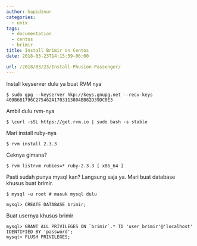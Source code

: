 ```yaml
---
author: hapidznur
categories:
  - unix
tags:
  - documentation
  - centos
  - brimir
title: Install Brimir on Centos
date: 2018-03-23T14:15:59-06:00

url: /2018/03/23/Install-Phusion-Passenger/
---
```




Install keyserver dulu ya buat RVM nya
```
$ sudo gpg --keyserver hkp://keys.gnupg.net --recv-keys 409B6B1796C275462A1703113804BB82D39DC0E3
```

Ambil dulu rvm-nya
```
$ \curl -sSL https://get.rvm.io | sudo bash -s stable
```
Mari install ruby-nya
```
$ rvm install 2.3.3
```

Ceknya gimana?
```
$ rvm listrvm rubies=* ruby-2.3.3 [ x86_64 ]
```

Pasti sudah punya mysql kan? Langsung saja ya.
Mari buat database khusus buat brimir.
```
$ mysql -u root # masuk mysql dulu

mysql> CREATE DATABASE brimir;
```
Buat usernya khusus brimir
```
mysql> GRANT ALL PRIVILEGES ON `brimir`.* TO 'user_brimir'@'localhost' IDENTIFIED BY 'password';
mysql> FLUSH PRIVILEGES;
```


